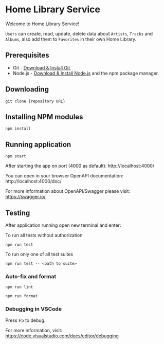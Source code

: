 # Home Library Service

Welcome to Home Library Service! 

`Users` can create, read, update, delete data about `Artists`, `Tracks` and `Albums`, also add them to `Favorites` in their own Home Library.

## Prerequisites

- Git - [Download & Install Git](https://git-scm.com/downloads).
- Node.js - [Download & Install Node.js](https://nodejs.org/en/download/) and the npm package manager.

## Downloading

```
git clone {repository URL}
```

## Installing NPM modules

```
npm install
```

## Running application

```
npm start
```

After starting the app on port (4000 as default): http://localhost:4000/

You can open in your browser OpenAPI documentation: http://localhost:4000/doc/

For more information about OpenAPI/Swagger please visit: https://swagger.io/

## Testing

After application running open new terminal and enter:

To run all tests without authorization

```
npm run test
```

To run only one of all test suites

```
npm run test -- <path to suite>
```

<!-- To run all test with authorization

```
npm run test:auth
```

To run only specific test suite with authorization

```
npm run test:auth -- <path to suite>
``` -->

### Auto-fix and format

```
npm run lint
```

```
npm run format
```

### Debugging in VSCode

Press <kbd>F5</kbd> to debug.

For more information, visit: https://code.visualstudio.com/docs/editor/debugging

